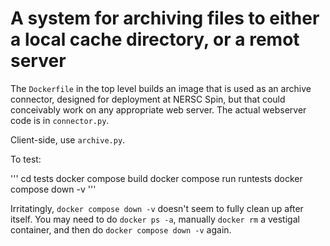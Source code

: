 # A system for archiving files to either a local cache directory, or a remot server

The `Dockerfile` in the top level builds an image that is used as an archive connector, designed for deployment at NERSC Spin, but that could conceivably work on any appropriate web server.  The actual webserver code is in `connector.py`.

Client-side, use `archive.py`.

To test:

'''
cd tests
docker compose build
docker compose run runtests
docker compose down -v
'''

Irritatingly, `docker compose down -v` doesn't seem to fully clean up after itself.  You may need to do `docker ps -a`, manually `docker rm` a vestigal container, and then do `docker compose down -v` again.


